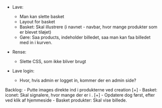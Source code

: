 - Lave: 
    - Man kan slette basket
    - Layout for basket
    - Basket: Skal illustrere (i navnet - navbar, hvor mange produkter som er blevet tiløjet)
    - Gøre: Saa products, indeholder billedet, saa man kan faa billedet med in i kurven. 

- Rense:
    - Slette CSS, som ikke bliver brugt

- Lave login:
    - Hvor, hvis admin er logget in, kommer der en admin side? 


Backlog:
    - Putte images direkte ind i produkterne ved creation       [+]
    - Basket: iconet: Skal signalere, hvor mange der er i .     [+] - Opdatere dog først, efter ved klik af hjemmeside 
    - Basket produkter: Skal vise billede.